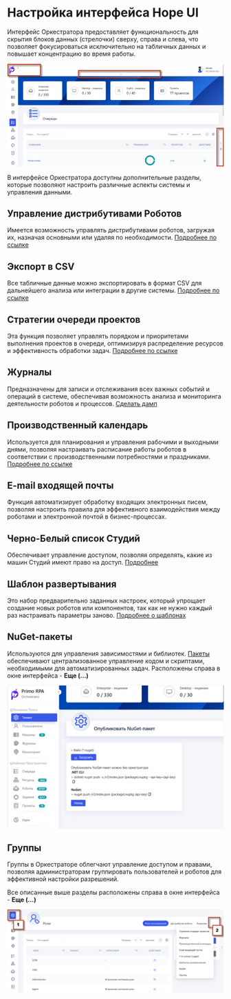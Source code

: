 # Настройка интерфейса Hope UI

Интерфейс Оркестратора предоставляет функциональность для скрытия блоков данных (стрелочки) сверху, справа и слева, что позволяет фокусироваться исключительно на табличных данных и повышает концентрацию во время работы.

![](../.gitbook/assets1/strelochki_interface.png)

В интерфейсе Оркестратора доступны дополнительные разделы, которые позволяют настроить различные аспекты системы и управления данными.

## Управление дистрибутивами Роботов

Имеется возможность управлять дистрибутивами роботов, загружая их, назначая основными или удаляя по необходимости. [Подробнее по ссылке ](https://github.com/PrimoRPA/Docs.Rus/blob/SiuzanaTedzhoeva-HopeUI/orchestrator-hope-ui/robot_distribution_management.md)

## Экспорт в CSV

Все табличные данные можно экспортировать в формат CSV для дальнейшего анализа или интеграции в другие системы. 
 [Подробнее по ссылке ](https://github.com/PrimoRPA/Docs.Rus/blob/SiuzanaTedzhoeva-HopeUI/orchestrator-hope-ui/export_to_CSV.md)

## Стратегии очереди проектов

 Эта функция позволяет управлять порядком и приоритетами выполнения проектов в очереди, оптимизируя распределение ресурсов и эффективность обработки задач.
[Подробнее по ссылке ]( https://github.com/PrimoRPA/Docs.Rus/blob/SiuzanaTedzhoeva-HopeUI/orchestrator-hope-ui/strategy_queue_projects.md) 

## Журналы

Предназначены для записи и отслеживания всех важных событий и операций в системе, обеспечивая возможность анализа и мониторинга деятельности роботов и процессов.
[Сделать дамп](https://github.com/PrimoRPA/Docs.Rus/blob/SiuzanaTedzhoeva-HopeUI/orchestrator-hope-ui/journal_damp.md)

## Производственный календарь

Используется для планирования и управления рабочими и выходными днями, позволяя настраивать расписание работы роботов в соответствии с производственными потребностями и праздниками.
[Подробнее по ссылке ](https://github.com/PrimoRPA/Docs.Rus/blob/SiuzanaTedzhoeva-HopeUI/orchestrator-hope-ui/production_calendar.md)

## E-mail входящей почты

Функция автоматизирует обработку входящих электронных писем, позволяя настроить правила  для эффективного взаимодействия между роботами и электронной почтой в бизнес-процессах.

## Черно-Белый список Студий

Обеспечивает управление доступом, позволяя определять, какие из машин Студий имеют право на доступ.
[Подробнее](https://github.com/PrimoRPA/Docs.Rus/blob/SiuzanaTedzhoeva-HopeUI/orchestrator-hope-ui/Black_white_list.md)

## Шаблон развертывания

Это набор предварительно заданных настроек, который упрощает создание новых роботов или компонентов, так как не нужно каждый раз настраивать параметры заново.
[Подробнее о шаблонах ](https://github.com/PrimoRPA/Docs.Rus/blob/SiuzanaTedzhoeva-HopeUI/orchestrator-hope-ui/template.md)

## NuGet-пакеты

Используются для управления зависимостями  и библиотек. [Пакеты](https://docs.primo-rpa.ru/primo-rpa/orchestrator/settings/nuget) обеспечивают централизованное управление кодом и скриптами, необходимыми для автоматизированных задач. Расположены справа в окне интерфейса - **Еще (...)**

![](../.gitbook/assets1/nuget.png)

## Группы

Группы в Оркестраторе облегчают управление доступом и правами, позволяя администраторам группировать пользователей и роботов для эффективной настройки разрешений.

Все описанные выше разделы расположены справа в окне интерфейса - **Еще (...)**

![](../.gitbook/assets1/nastr_troetochie.png)





